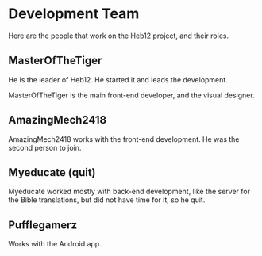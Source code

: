 # Development Team
Here are the people that work on the Heb12 project, and their roles.

## MasterOfTheTiger
He is the leader of Heb12. He started it and leads the development.

MasterOfTheTiger is the main front-end developer, and the visual designer.

## AmazingMech2418
AmazingMech2418 works with the front-end development. He was the second person to join.

## Myeducate (quit)
Myeducate worked mostly with back-end development, like the server for the Bible translations, but did not have time for it, so he quit.

## Pufflegamerz
Works with the Android app.
